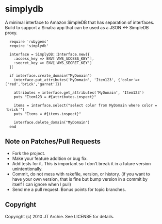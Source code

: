 # simplydb

A minimal interface to Amazon SimpleDB that has separation of interfaces. Build to support a Sinatra app that can be used as a JSON <-> SimpleDB proxy.

      require 'rubygems'
      require 'simplydb'

      interface = SimplyDB::Interface.new({
        :access_key => ENV['AWS_ACCESS_KEY'],
        :secret_key => ENV['AWS_SECRET_KEY']
      })

      if interface.create_domain("MyDomain")
        interface.put_attributes('MyDomain', 'Item123', {'color'=>['red','brick','garnet']})

        attributes = interface.get_attributes('MyDomain', 'Item123')
        puts "Item123 = #{attributes.inspect}"

        items = interface.select("select color from MyDomain where color = 'brick'")
        puts "Items = #{items.inspect}"

        interface.delete_domain("MyDomain")
      end

## Note on Patches/Pull Requests

* Fork the project.
* Make your feature addition or bug fix.
* Add tests for it. This is important so I don't break it in a
  future version unintentionally.
* Commit, do not mess with rakefile, version, or history.
  (if you want to have your own version, that is fine but bump version in a commit by itself I can ignore when I pull)
* Send me a pull request. Bonus points for topic branches.

## Copyright

Copyright (c) 2010 JT Archie. See LICENSE for details.
